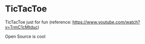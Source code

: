 # TicTacToe
TicTacToe  just for fun (reference: https://www.youtube.com/watch?v=TrmC1cMtduc)

Open Source is cool

